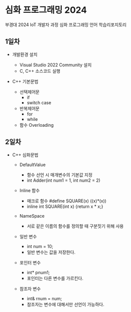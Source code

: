 # 심화 프로그래밍 2024
부경대 2024 IoT 개발자 과정 심화 프로그래밍 언어 학습리포지토리

## 1일차
- 개발환경 설치
	- Visual Studio 2022 Community 설치
	- C, C++ 소스코드 실행

- C++ 기본문법	
	- 선택제어문
		- if
		- switch case
	- 반복제어문
		- for
		- while
	- 함수 Overloading

## 2일차
- C++ 심화문법
	- DefaultValue
		- 함수 선언 시 매개변수의 기본값 지정
		- int Adder(int num1 = 1, int num2 = 2)
		
	- Inline 함수
		- 매크로 함수 #define SQUARE(x) ((x)*(x))
		- inline int SQUARE(int x) {return x * x;}
		
	- NameSpace
		- 서로 같은 이름의 함수를 정의할 때 구분짓기 위해 사용
	
	- 일반 변수
		- int num = 10;
		- 일반 변수는 값을 저장한다.
	- 포인터 변수
		- int* pnum1;
		- 포인터는 다른 변수를 가르킨다.
	- 참조자 변수
		- int& rnum = num;
		- 참조자는 변수에 대해서만 선언이 가능하다.